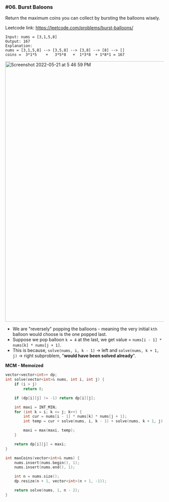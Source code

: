 ### #06. Burst Baloons

Return the maximum coins you can collect by bursting the balloons wisely.

Leetcode link: https://leetcode.com/problems/burst-balloons/

```
Input: nums = [3,1,5,8]
Output: 167
Explanation:
nums = [3,1,5,8] --> [3,5,8] --> [3,8] --> [8] --> []
coins =  3*1*5    +   3*5*8   +  1*3*8  + 1*8*1 = 167
```

<img width="825" alt="Screenshot 2022-05-21 at 5 46 59 PM" src="https://user-images.githubusercontent.com/27401142/169651164-6453b05e-f434-4c26-a021-bd1e82004edb.png">

- We are "reversely" popping the balloons - meaning the very initial `kth` balloon would choose is the one popped last.
- Suppose we pop balloon `k = 4` at the last, we get value = `nums[i - 1] * nums[k] * nums[j + 1]`.
- This is because, `solve(nums, i, k - 1)` -> left and `solve(nums, k + 1, j)` -> right subproblem, "**would have been solved already**".


**MCM - Memoized**
```cpp
vector<vector<int>> dp;
int solve(vector<int>& nums, int i, int j) {
    if (i > j)
        return 0;

    if (dp[i][j] != -1) return dp[i][j];

    int maxi = INT_MIN;
    for (int k = i; k <= j; k++) {
        int cur = nums[i - 1] * nums[k] * nums[j + 1];
        int temp = cur + solve(nums, i, k - 1) + solve(nums, k + 1, j);

        maxi = max(maxi, temp);
    }

    return dp[i][j] = maxi;
}

int maxCoins(vector<int>& nums) {
    nums.insert(nums.begin(), 1);
    nums.insert(nums.end(), 1);

    int n = nums.size();
    dp.resize(n + 1, vector<int>(n + 1, -1));

    return solve(nums, 1, n - 2);
}
```
